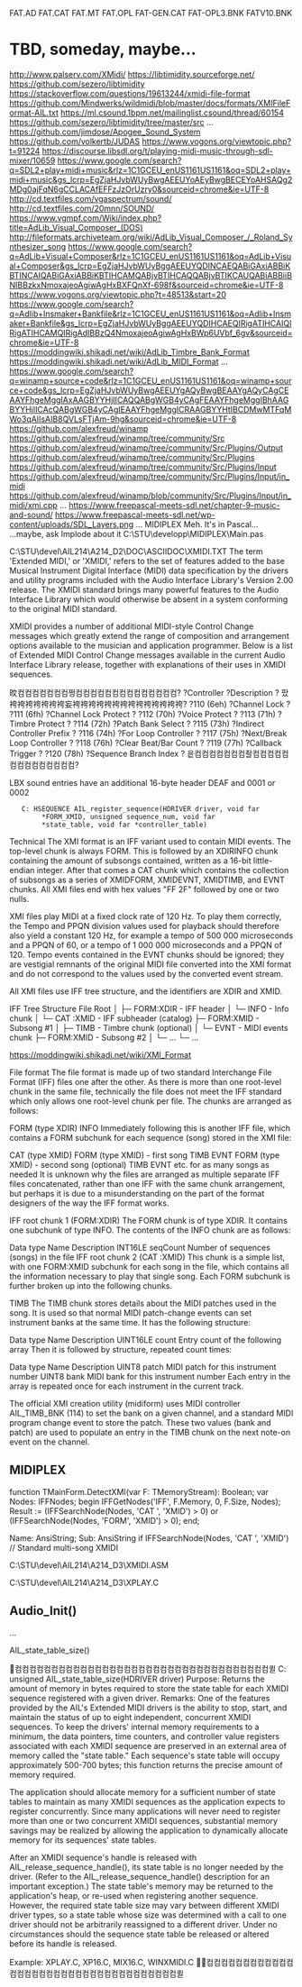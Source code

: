 
FAT.AD
FAT.CAT
FAT.MT
FAT.OPL
FAT-GEN.CAT
FAT-OPL3.BNK
FATV10.BNK



# TBD, someday, maybe...
http://www.palserv.com/XMidi/
https://libtimidity.sourceforge.net/
https://github.com/sezero/libtimidity
https://stackoverflow.com/questions/19613244/xmidi-file-format
https://github.com/Mindwerks/wildmidi/blob/master/docs/formats/XMIFileFormat-AIL.txt
https://ml.csound.1bpm.net/mailinglist.csound/thread/60154
https://github.com/sezero/libtimidity/tree/master/src
...
https://github.com/jimdose/Apogee_Sound_System
https://github.com/volkertb/JUDAS
https://www.vogons.org/viewtopic.php?t=91224
https://discourse.libsdl.org/t/playing-midi-music-through-sdl-mixer/10659
https://www.google.com/search?q=SDL2+play+midi+music&rlz=1C1GCEU_enUS1161US1161&oq=SDL2+play+midi+music&gs_lcrp=EgZjaHJvbWUyBwgAEEUYoAEyBwgBECEYoAHSAQg2MDg0ajFqN6gCCLACAfEFFzJzOrUzry0&sourceid=chrome&ie=UTF-8
http://cd.textfiles.com/vgaspectrum/sound/
http://cd.textfiles.com/20mnn/SOUND/
https://www.vgmpf.com/Wiki/index.php?title=AdLib_Visual_Composer_(DOS)
http://fileformats.archiveteam.org/wiki/AdLib_Visual_Composer_/_Roland_Synthesizer_song
https://www.google.com/search?q=AdLib+Visual+Composer&rlz=1C1GCEU_enUS1161US1161&oq=AdLib+Visual+Composer&gs_lcrp=EgZjaHJvbWUyBggAEEUYQDINCAEQABiGAxiABBiKBTINCAIQABiGAxiABBiKBTIHCAMQABjvBTIHCAQQABjvBTIKCAUQABiABBiiBNIBBzkxNmoxajeoAgiwAgHxBXFQnXf-698f&sourceid=chrome&ie=UTF-8
https://www.vogons.org/viewtopic.php?t=48513&start=20
https://www.google.com/search?q=Adlib+Insmaker+Bankfile&rlz=1C1GCEU_enUS1161US1161&oq=Adlib+Insmaker+Bankfile&gs_lcrp=EgZjaHJvbWUyBggAEEUYQDIHCAEQIRigATIHCAIQIRigATIHCAMQIRigAdIBBzQ4NmoxajeoAgiwAgHxBWp6UVbf_6gv&sourceid=chrome&ie=UTF-8
https://moddingwiki.shikadi.net/wiki/AdLib_Timbre_Bank_Format
https://moddingwiki.shikadi.net/wiki/AdLib_MIDI_Format
...
https://www.google.com/search?q=winamp+source+code&rlz=1C1GCEU_enUS1161US1161&oq=winamp+source+code&gs_lcrp=EgZjaHJvbWUyBwgAEEUYgAQyBwgBEAAYgAQyCAgCEAAYFhgeMggIAxAAGBYYHjIICAQQABgWGB4yCAgFEAAYFhgeMggIBhAAGBYYHjIICAcQABgWGB4yCAgIEAAYFhgeMggICRAAGBYYHtIBCDMwMTFqMWo3qAIIsAIB8QVLsFTjAm-9hg&sourceid=chrome&ie=UTF-8
https://github.com/alexfreud/winamp
https://github.com/alexfreud/winamp/tree/community/Src
https://github.com/alexfreud/winamp/tree/community/Src/Plugins/Output
https://github.com/alexfreud/winamp/tree/community/Src/Plugins
https://github.com/alexfreud/winamp/tree/community/Src/Plugins/Input
https://github.com/alexfreud/winamp/tree/community/Src/Plugins/Input/in_midi
https://github.com/alexfreud/winamp/blob/community/Src/Plugins/Input/in_midi/xmi.cpp
...
https://www.freepascal-meets-sdl.net/chapter-9-music-and-sound/
https://www.freepascal-meets-sdl.net/wp-content/uploads/SDL_Layers.png
...
MIDIPLEX
Meh. It's in Pascal... ...maybe, ask Implode about it
C:\STU\developp\MIDIPLEX\Main.pas











C:\STU\devel\AIL214\A214_D2\DOC\ASCIIDOC\XMIDI.TXT
The term 'Extended MIDI,' or 'XMIDI,' refers to the set of features added to the base Musical
Instrument Digital Interface (MIDI) data specification by the drivers and utility programs
included with the Audio Interface Library's Version 2.00 release.  The XMIDI standard brings
many powerful features to the Audio Interface Library which would otherwise be absent in a
system conforming to the original MIDI standard.

XMIDI provides a number of additional MIDI-style Control Change messages which greatly
extend the range of composition and arrangement options available to the musician and
application programmer.  Below is a list of Extended MIDI Control Change messages available
in the current Audio Interface Library release, together with explanations of their uses in
XMIDI sequences.

旼컴컴컴컴컴컴컴쩡컴컴컴컴컴컴컴컴컴컴컴컴컴컴?
?Controller    ?Description                 ?
팠袴袴袴袴袴袴袴妄袴袴袴袴袴袴袴袴袴袴袴袴袴袴?
?110 (6eh)     ?Channel Lock                ?
?111 (6fh)     ?Channel Lock Protect        ?
?112 (70h)     ?Voice Protect               ?
?113 (71h)     ?Timbre Protect              ?
?114 (72h)     ?Patch Bank Select           ?
?115 (73h)     ?Indirect Controller Prefix  ?
?116 (74h)     ?For Loop Controller         ?
?117 (75h)     ?Next/Break Loop Controller  ?
?118 (76h)     ?Clear Beat/Bar Count        ?
?119 (77h)     ?Callback Trigger            ?
?120 (78h)     ?Sequence Branch Index       ?
읕컴컴컴컴컴컴컴좔컴컴컴컴컴컴컴컴컴컴컴컴컴컴?












LBX sound entries have an additional 16-byte header
DEAF and 0001 or 0002



       C: HSEQUENCE AIL_register_sequence(HDRIVER driver, void far
            *FORM_XMID, unsigned sequence_num, void far
            *state_table, void far *controller_table)







Technical
The XMI format is an IFF variant used to contain MIDI events. The top-level chunk is always FORM. This is followed by an XDIRINFO chunk containing the amount of subsongs contained, written as a 16-bit little-endian integer. After that comes a CAT  chunk which contains the collection of subsongs as a series of XMIDFORM, XMIDEVNT, XMIDTIMB, and EVNT chunks. All XMI files end with hex values "FF 2F" followed by one or two nulls.

XMI files play MIDI at a fixed clock rate of 120 Hz. To play them correctly, the Tempo and PPQN division values used for playback should therefore also yield a constant 120 Hz, for example a tempo of 500 000 microseconds and a PPQN of 60, or a tempo of 1 000 000 microseconds and a PPQN of 120. Tempo events contained in the EVNT chunks should be ignored; they are vestigial remnants of the original MIDI file converted into the XMI format and do not correspond to the values used by the converted event stream.

All XMI files use IFF tree structure, and the identifiers are XDIR and XMID.

IFF Tree Structure
File Root
│
├─ FORM:XDIR     - IFF header
│  └─ INFO       - Info chunk
│
└─ CAT :XMID     - IFF subheader (catalog)
   ├─ FORM:XMID  - Subsong #1
   │  ├─ TIMB    - Timbre chunk (optional)
   │  └─ EVNT    - MIDI events chunk
   ├─ FORM:XMID  - Subsong #2
   │  └─ ...
   └─ ...




https://moddingwiki.shikadi.net/wiki/XMI_Format

File format
The file format is made up of two standard Interchange File Format (IFF) files one after the other. As there is more than one root-level chunk in the same file, technically the file does not meet the IFF standard which only allows one root-level chunk per file. The chunks are arranged as follows:

FORM (type XDIR)
INFO
Immediately following this is another IFF file, which contains a FORM subchunk for each sequence (song) stored in the XMI file:

CAT (type XMID)
FORM (type XMID) - first song
TIMB
EVNT
FORM (type XMID) - second song (optional)
TIMB
EVNT
etc. for as many songs as needed
It is unknown why the files are arranged as multiple separate IFF files concatenated, rather than one IFF with the same chunk arrangement, but perhaps it is due to a misunderstanding on the part of the format designers of the way the IFF format works.

IFF root chunk 1 (FORM:XDIR)
The FORM chunk is of type XDIR. It contains one subchunk of type INFO. The contents of the INFO chunk are as follows:

Data type	Name	Description
INT16LE	seqCount	Number of sequences (songs) in the file
IFF root chunk 2 (CAT :XMID)
This chunk is a simple list, with one FORM:XMID subchunk for each song in the file, which contains all the information necessary to play that single song. Each FORM subchunk is further broken up into the following chunks.

TIMB
The TIMB chunk stores details about the MIDI patches used in the song. It is used so that normal MIDI patch-change events can set instrument banks at the same time. It has the following structure:

Data type	Name	Description
UINT16LE	count	Entry count of the following array
Then it is followed by structure, repeated count times:

Data type	Name	Description
UINT8	patch	MIDI patch for this instrument number
UINT8	bank	MIDI bank for this instrument number
Each entry in the array is repeated once for each instrument in the current track.

The official XMI creation utility (midiform) uses MIDI controller AIL_TIMB_BNK (114) to set the bank on a given channel, and a standard MIDI program change event to store the patch. These two values (bank and patch) are used to populate an entry in the TIMB chunk on the next note-on event on the channel.



## MIDIPLEX
function TMainForm.DetectXMI(var F: TMemoryStream): Boolean;
var
  Nodes: IFFNodes;
begin
  IFFGetNodes('IFF', F.Memory, 0, F.Size, Nodes);
  Result := (IFFSearchNode(Nodes, 'CAT ', 'XMID') > 0)
         or (IFFSearchNode(Nodes, 'FORM', 'XMID') > 0);
end;


Name: AnsiString; Sub: AnsiString
if IFFSearchNode(Nodes, 'CAT ', 'XMID')
// Standard multi-song XMIDI



C:\STU\devel\AIL214\A214_D3\XMIDI.ASM

C:\STU\devel\AIL214\A214_D3\XPLAY.C





## Audio_Init()

...

AIL_state_table_size()








컴컴컴컴컴컴컴컴컴컴컴컴컴컴컴컴컴컴컴컴컴컴컴컴컴컴컴컴컴컴컴컴컴컴컴퀼
C: unsigned AIL_state_table_size(HDRIVER driver)
Purpose:
    Returns the amount of memory in bytes required to store the state table for each XMIDI sequence registered with a given driver.
Remarks:
    One of the features provided by the AIL's Extended MIDI drivers is the ability to stop, start, and maintain the status of up to eight independent, concurrent XMIDI sequences.
    To keep the drivers' internal memory requirements to a minimum, the data pointers, time counters, and controller value registers associated with each XMIDI sequence are preserved in an external area of memory called the "state table."
    Each sequence's state table will occupy approximately 500-700 bytes; this function returns the precise amount of memory required.

The application should allocate memory for a sufficient number
of state tables to maintain as many XMIDI sequences as the
application expects to register concurrently.  Since many
applications will never need to register more than one or two
concurrent XMIDI sequences, substantial memory savings may be
realized by allowing the application to dynamically allocate
memory for its sequences' state tables.

After an XMIDI sequence's handle is released with AIL_release_sequence_handle(), its state table is no longer needed by the driver.
(Refer to the AIL_release_sequence_handle() description for an important exception.)
The state table's memory may be returned to the application's heap, or re-used when registering another sequence.
However, the required state table size may vary
between different XMIDI driver types, so a state table whose
size was determined with a call to one driver should not be
arbitrarily reassigned to a different driver.  Under no
circumstances should the sequence state table be released or
altered before its handle is released.  

Example: XPLAY.C, XP16.C, MIX16.C, WINXMIDI.C
컴컴컴컴컴컴컴컴컴컴컴컴컴컴컴컴컴컴컴컴컴컴컴컴컴컴컴컴컴컴컴컴컴컴컴퀼
